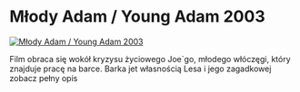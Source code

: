 Młody Adam / Young Adam 2003 
=============
[![Młody Adam / Young Adam 2003 ](http://vidos.pl/images/player.gif)](http://vidos.pl/mlody-adam-young-adam-2003)

 Film obraca się wokół kryzysu życiowego Joe`go, młodego włóczęgi, który znajduje pracę na barce. Barka jet własnością Lesa i jego zagadkowej zobacz pełny opis
